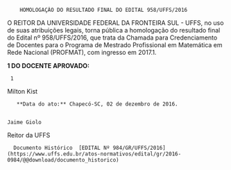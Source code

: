         HOMOLOGAÇÃO DO RESULTADO FINAL DO EDITAL 958/UFFS/2016  

O REITOR DA UNIVERSIDADE FEDERAL DA FRONTEIRA SUL - UFFS, no uso de suas atribuições legais, torna pública a homologação do resultado final do Edital nº 958/UFFS/2016, que trata da Chamada para Credenciamento de Docentes para o Programa de Mestrado Profissional em Matemática em Rede Nacional (PROFMAT), com ingresso em 2017.1.

 **1 DO DOCENTE APROVADO:**

     1

   Milton Kist

       **Data do ato:** Chapecó-SC, 02 de dezembro de 2016.   
 

    Jaime Giolo   
 Reitor da UFFS 

      Documento Histórico  [EDITAL Nº 984/GR/UFFS/2016](https://www.uffs.edu.br/atos-normativos/edital/gr/2016-0984/@@download/documento_historico)     
      